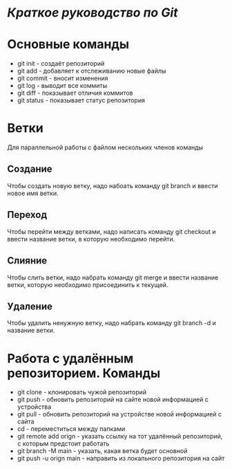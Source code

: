 # __*Краткое руководство по Git*__
# Основные команды
* git init - создаёт репозиторий
* git add - добавляет к отслеживанию новые файлы
* git commit - вносит изменения
* git log - выводит все коммиты
* git diff - показывает отличия коммитов
* git status - показывает статус репозитория


# Ветки
Для параллельной работы с файлом нескольких членов команды

## Создание

Чтобы создать новую ветку, надо набоать команду git branch и ввести новое имя ветки.

## Переход

Чтобы перейти между ветками, надо написать команду git checkout и ввести название ветки, в которую необходимо перейти.

## Слияние

Чтобы слить ветки, надо набрать команду git merge и ввести название ветки, которую необходимо присоединить к текущей.

## Удаление

Чтобы удалить ненужную ветку, надо набрать команду git branch -d и название ветки.

# Работа с удалённым репозиторием. Команды

* git clone - клонировать чужой репозиторий 
* git push - обновить репозиторий на сайте новой информацией с устройства
* git pull - обновить репозиторий на устройстве новой информацией с сайта
* cd - перемеcтиться между папками
* git remote add orign - указать ссылку на тот удалённый репозиторий, с которым предстоит работать
* git branch -M main - указать, какая ветка будет основной
* git push -u orign main - направить из локального репозитория на сайт